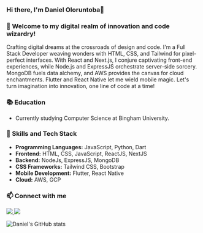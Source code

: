 <h3>Hi there, I'm Daniel Oloruntoba👋</h3>

<!--
Y://www.linkedin.com/in/daniel-35a0a01b4/">Lin</a> and also email met <a href = "mailto: danieloloruntoba681@gmail.com">danieloloruntoba681@gmail.com</a>. -->
<!-- <a href="https://www.linkedin.com/in/danieloloruntoba/">
<img src="https://img.shields.io/badge/LinkedIn-0077B5?style=for-the-badge&logo=linkedin&logoColor=white" />
</a>
<a href="https://twitter.com/DanielToba19">
  <img src="https://img.shields.io/badge/Twitter-1DA1F2?style=for-the-badge&logo=twitter&logoColor=white" />
</a>
<a href="https://www.instagram.com/danyel_t_/">
  <img src="https://img.shields.io/badge/Instagram-E4405F?style=for-the-badge&logo=instagram&logoColor=white" /> -->
<!-- <h2>What am I currently working on🔭</h2> -->
### 🚀 Welcome to my digital realm of innovation and code wizardry!

Crafting digital dreams at the crossroads of design and code. I'm a Full Stack Developer weaving wonders with HTML, CSS, and Tailwind for pixel-perfect interfaces. With React and Next.js, I conjure captivating front-end experiences, while Node.js and ExpressJS orchestrate server-side sorcery. MongoDB fuels data alchemy, and AWS provides the canvas for cloud enchantments. Flutter and React Native let me wield mobile magic. Let's turn imagination into innovation, one line of code at a time!
<!-- I also love to spread the knowledge I through teaching. -->

<!-- <h2>What am I learning?</h2>
I am currently learning Tailwind CSS and I plan on learning NextJS and WebSockets very soon. I also plan on learning Artificial Intelligence and Cloud Computing in the nearest future. -->
### 📚 Education
<p>
  <ul>
    <li>Currently studying Computer Science at Bingham University.</li>
  </ul>
 </p>
 
### 🚀 Skills and Tech Stack
<p>
  <ul>
    <li><b>Programming Languages:</b> JavaScript, Python, Dart</li>
    <li><b>Frontend:</b> HTML, CSS, JavaScript, ReactJS, NextJS</li>
    <li><b>Backend:</b> NodeJs, ExpressJS, MongoDB</li>
    <li><b>CSS Frameworks:</b> Tailwind CSS, Bootstrap</li>
    <li><b>Mobile Development:</b> Flutter, React Native</li>
    <li><b>Cloud:</b> AWS, GCP</li>
</ul>
</p>
<!-- <h2>🌐 REST APIs</h2>
<p>
  <ul>
    <li>Building REST APIs with NodeJs and ExpressJS</li>
</ul>
</p> -->
<!-- <h2>💻 Projects</h2>
<p>
  <ul>
    <li>
      <a href="https://journal19.netlify.app">Journal</a>: A web application built to help keep your thoughts organized just like a physical journal.
    </li>
    <li>
      <a href="https://www.planetbase.io">Planetbase</a>: A web application that connects event organizers to corporate sponsors.
    </li>
</ul>
</p> -->

### 📫 Connect with me
<p>
  <a href="https://www.linkedin.com/in/danieloloruntoba/">
      <img src="https://img.shields.io/badge/LinkedIn-0077B5?style=for-the-badge&logo=linkedin&logoColor=white" />
      </a>
  <a href="https://twitter.com/DanielToba19">
      <img src="https://img.shields.io/badge/Twitter-1DA1F2?style=for-the-badge&logo=twitter&logoColor=white" />
      </a>
</p>

![Daniel's GitHub stats](https://github-readme-stats.vercel.app/api?username=Daniel-16&show_icons=true&theme=tokyonight)
<!--
**Daniel-16/Daniel-16** is a ✨ _special_ ✨ repository because its `README.md` (this file) appears on your GitHub profile.

Here are some ideas to get you started:


- 🔭 I’m currently working on a Journal Website that allows users to document their daily activities which would be highly safe and private.
- 🌱 I’m currently learning NextJS, AI with Javascript and Cloud computing.
- 👯 I’m looking to collaborate on Javascript related projects (ReactJS, NextJS, and many others).
- 🤔 I’m looking for help with Machine learning and Cloud computing
- 💬 Ask me about Full stack web development
- 📫 How to reach me: danieloloruntoba681@gmail.com, <a href="https://www.linkedin.com/in/daniel-toba-35a0a01b4/">LinkedIn</a>
- 😄 Pronouns: he/him
- ⚡ Fun fact: I play Badminton and love reading books that enhance my knowledge on building innovative web apps.
-->
